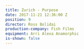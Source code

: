 ```yaml
---
title: Zurich - Purpose
date: 2017-11-21 12:36:00 Z
position: 9
director: Ross Bolidai
production-company: Fish Films
equipment: Arri Alexa Anamorphic
is-shown: false
---
```



